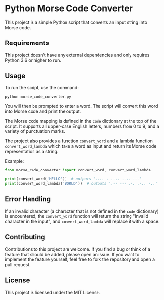 # Python Morse Code Converter

This project is a simple Python script that converts an input string into Morse code.

## Requirements

This project doesn't have any external dependencies and only requires Python 3.6 or higher to run.

## Usage

To run the script, use the command:

```bash
python morse_code_converter.py
```

You will then be prompted to enter a word. The script will convert this word into Morse code and print the output.

The Morse code mapping is defined in the `code` dictionary at the top of the script. It supports all upper-case English letters, numbers from 0 to 9, and a variety of punctuation marks.

The project also provides a function `convert_word` and a lambda function `convert_word_lambda` which take a word as input and return its Morse code representation as a string.

Example:

```python
from morse_code_converter import convert_word, convert_word_lambda

print(convert_word('HELLO'))  # outputs '.... . .-.. .-.. ---'
print(convert_word_lambda('WORLD'))  # outputs '.-- --- .-. .-.. -..'
```

## Error Handling

If an invalid character (a character that is not defined in the `code` dictionary) is encountered, the `convert_word` function will return the string "Invalid character in the input", and `convert_word_lambda` will replace it with a space.

## Contributing

Contributions to this project are welcome. If you find a bug or think of a feature that should be added, please open an issue. If you want to implement the feature yourself, feel free to fork the repository and open a pull request.

## License

This project is licensed under the MIT License.